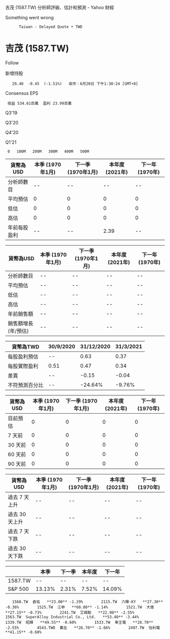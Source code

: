 























































































吉茂 (1587.TW) 分析師評級、估計和預測 - Yahoo 財經

  

Something went wrong

          Taiwan - Delayed Quote • TWD  
# 吉茂 (1587.TW)

   Follow      

新增持股

       29.40  -0.45  (-1.51%)   收市：6月20日 下午1:30:24 [GMT+8]               

Consensus EPS

     收益 534.61百萬  盈利 23.99百萬    

Q3'19

  

Q3'20

  

Q4'20

  

Q1'21

     0   100M   200M   300M   400M   500M                 

| 貨幣為USD | 本季 (1970年1月) | 下一季 (1970年1月) | 本年度 (2021年) | 下一年 (1970年) |
| --- | --- | --- | --- | --- |
| 分析師數目 | -- | -- | -- | -- |
| 平均預估 | 0 | 0 | 0 | 0 |
| 低估 | 0 | 0 | 0 | 0 |
| 高估 | 0 | 0 | 0 | 0 |
| 年前每股盈利 | -- | -- | 2.39 | -- |

  

| 貨幣為USD | 本季 (1970年1月) | 下一季 (1970年1月) | 本年度 (2021年) | 下一年 (1970年) |
| --- | --- | --- | --- | --- |
| 分析師數目 | -- | -- | -- | -- |
| 平均預估 | -- | -- | -- | -- |
| 低估 | -- | -- | -- | -- |
| 高估 | -- | -- | -- | -- |
| 年前銷售額 | -- | -- | -- | -- |
| 銷售額增長 (年/預估) | -- | -- | -- | -- |

   

| 貨幣為TWD | 30/9/2020 | 31/12/2020 | 31/3/2021 |
| --- | --- | --- | --- |
| 每股盈利預估 | -- | 0.63 | 0.37 |
| 每股實際盈利 | 0.51 | 0.47 | 0.34 |
| 差異 | -- | -0.15 | -0.04 |
| 不符預測百分比 | -- | -24.64% | -9.76% |

  

| 貨幣為USD | 本季 (1970年1月) | 下一季 (1970年1月) | 本年度 (2021年) | 下一年 (1970年) |
| --- | --- | --- | --- | --- |
| 目前預估 | 0 | 0 | 0 | 0 |
| 7 天前 | 0 | 0 | 0 | 0 |
| 30 天前 | 0 | 0 | 0 | 0 |
| 60 天前 | 0 | 0 | 0 | 0 |
| 90 天前 | 0 | 0 | 0 | 0 |

  

| 貨幣為USD | 本季 (1970年1月) | 下一季 (1970年1月) | 本年度 (2021年) | 下一年 (1970年) |
| --- | --- | --- | --- | --- |
| 過去 7 天上升 | -- | -- | -- | -- |
| 過去 30 天上升 | -- | -- | -- | -- |
| 過去 7 天下跌 | -- | -- | -- | -- |
| 過去 30 天下跌 | -- | -- | -- | -- |

  

|  | 本季 | 下一季 | 本年度 | 下一年 |
| --- | --- | --- | --- | --- |
| 1587.TW | -- | -- | -- | -- |
| S&P 500 | 13.13% | 2.31% | 7.52% | 14.09% |

       1568.TW  倉佑   **23.00** -1.29%        2115.TW  六暉-KY   **27.30** -0.36%        1525.TW  江申   **60.80** -1.14%        1521.TW  大億   **27.15** -0.73%        2241.TW  艾姆勒   **22.90** -2.55%        1563.TW  SuperAlloy Industrial Co., Ltd.   **53.40** -3.44%        1339.TW  昭輝   **49.55** -0.60%        1533.TW  車王電   **28.70** -2.55%        4543.TWO  萬在   **26.70** -1.66%        2497.TW  怡利電   **41.15** -0.60%           



